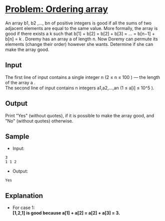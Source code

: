# [Problem: Ordering array](https://my.newtonschool.co/playground/code/7quar4gkzewu)

An array b1, b2 ,…, bn of positive integers is good if all the sums of two adjacent elements are equal to the same value.
More formally, the array is good if there exists a k such that b[1] + b[2] = b[2] + b[3] = … = b[n−1] + b[n] = k . Doremy has an array a of length n. Now Doremy can permute its elements (change their order) however she wants. Determine if she can make the array good.

## Input

The first line of input contains a single integer n (2 ≤ n ≤ 100 ) — the length of the array a . <br>
The second line of input contains n integers a1,a2,…,an (1 ≤ a[i] ≤ 10^5 ).

## Output

Print "Yes" (without quotes), if it is possible to make the array good, and "No" (without quotes) otherwise.

## Sample

- Input:
```
3
1 1 2
```

- Output:
```
Yes
```

## Explanation

- For case 1: <br> **[1,2,1] is good because a[1] + a[2] = a[2] + a[3] = 3.**
